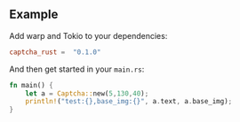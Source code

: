 ## Example

Add warp and Tokio to your dependencies:

```toml
captcha_rust =  "0.1.0"
```

And then get started in your `main.rs`:

```rust
fn main() {
    let a = Captcha::new(5,130,40);
    println!("test:{},base_img:{}", a.text, a.base_img);
}
```